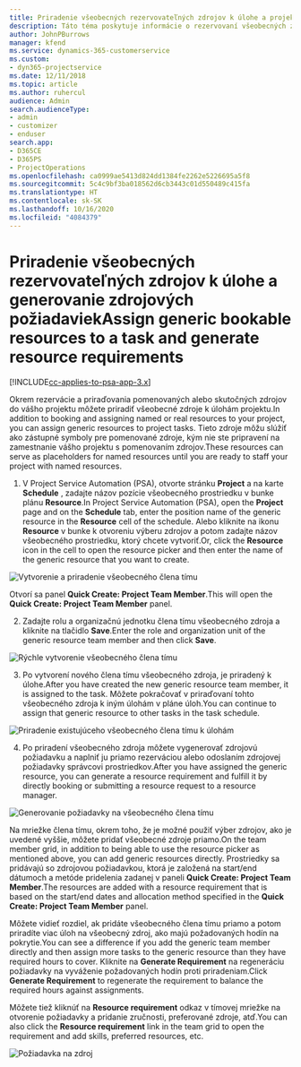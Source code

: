 ```yaml
---
title: Priradenie všeobecných rezervovateľných zdrojov k úlohe a projektovému tímu
description: Táto téma poskytuje informácie o rezervovaní všeobecných zdrojoch pre úlohy a projektové tímy.
author: JohnPBurrows
manager: kfend
ms.service: dynamics-365-customerservice
ms.custom:
- dyn365-projectservice
ms.date: 12/11/2018
ms.topic: article
ms.author: ruhercul
audience: Admin
search.audienceType:
- admin
- customizer
- enduser
search.app:
- D365CE
- D365PS
- ProjectOperations
ms.openlocfilehash: ca0999ae5413d824dd1384fe2262e5226695a5f8
ms.sourcegitcommit: 5c4c9bf3ba018562d6cb3443c01d550489c415fa
ms.translationtype: HT
ms.contentlocale: sk-SK
ms.lasthandoff: 10/16/2020
ms.locfileid: "4084379"
---
```

# <a name="assign-generic-bookable-resources-to-a-task-and-generate-resource-requirements"></a><span data-ttu-id="af66c-103">Priradenie všeobecných rezervovateľných zdrojov k úlohe a generovanie zdrojových požiadaviek</span><span class="sxs-lookup"><span data-stu-id="af66c-103">Assign generic bookable resources to a task and generate resource requirements</span></span> 

[!INCLUDE[cc-applies-to-psa-app-3.x](../includes/cc-applies-to-psa-app-3x.md)]

<span data-ttu-id="af66c-104">Okrem rezervácie a priraďovania pomenovaných alebo skutočných zdrojov do vášho projektu môžete priradiť všeobecné zdroje k úlohám projektu.</span><span class="sxs-lookup"><span data-stu-id="af66c-104">In addition to booking and assigning named or real resources to your project, you can assign generic resources to project tasks.</span></span> <span data-ttu-id="af66c-105">Tieto zdroje môžu slúžiť ako zástupné symboly pre pomenované zdroje, kým nie ste pripravení na zamestnanie vášho projektu s pomenovaním zdrojov.</span><span class="sxs-lookup"><span data-stu-id="af66c-105">These resources can serve as placeholders for named resources until you are ready to staff your project with named resources.</span></span> 

1. <span data-ttu-id="af66c-106">V Project Service Automation (PSA), otvorte stránku **Project** a na karte **Schedule** , zadajte názov pozície všeobecného prostriedku v bunke plánu **Resource**.</span><span class="sxs-lookup"><span data-stu-id="af66c-106">In Project Service Automation (PSA), open the **Project** page and on the **Schedule** tab, enter the position name of the generic resource in the **Resource** cell of the schedule.</span></span> <span data-ttu-id="af66c-107">Alebo kliknite na ikonu **Resource** v bunke k otvoreniu výberu zdrojov a potom zadajte názov všeobecného prostriedku, ktorý chcete vytvoriť.</span><span class="sxs-lookup"><span data-stu-id="af66c-107">Or, click the **Resource** icon in the cell to open the resource picker and then enter the name of the generic resource that you want to create.</span></span>

![Vytvorenie a priradenie všeobecného člena tímu](media/RM-how-to-9.png)

<span data-ttu-id="af66c-109">Otvorí sa panel **Quick Create: Project Team Member**.</span><span class="sxs-lookup"><span data-stu-id="af66c-109">This will open the **Quick Create: Project Team Member** panel.</span></span> 

2. <span data-ttu-id="af66c-110">Zadajte rolu a organizačnú jednotku člena tímu všeobecného zdroja a kliknite na tlačidlo **Save**.</span><span class="sxs-lookup"><span data-stu-id="af66c-110">Enter the role and organization unit of the generic resource team member and then click **Save**.</span></span>

![Rýchle vytvorenie všeobecného člena tímu](media/RM-how-to-10.png)

3. <span data-ttu-id="af66c-112">Po vytvorení nového člena tímu všeobecného zdroja, je priradený k úlohe.</span><span class="sxs-lookup"><span data-stu-id="af66c-112">After you have created the new generic resource team member, it is assigned to the task.</span></span> <span data-ttu-id="af66c-113">Môžete pokračovať v priraďovaní tohto všeobecného zdroja k iným úlohám v pláne úloh.</span><span class="sxs-lookup"><span data-stu-id="af66c-113">You can continue to assign that generic resource to other tasks in the task schedule.</span></span>

![Priradenie existujúceho všeobecného člena tímu k úlohám](media/RM-how-to-11.png)

4. <span data-ttu-id="af66c-115">Po priradení všeobecného zdroja môžete vygenerovať zdrojovú požiadavku a naplniť ju priamo rezerváciou alebo odoslaním zdrojovej požiadavky správcovi prostriedkov.</span><span class="sxs-lookup"><span data-stu-id="af66c-115">After you have assigned the generic resource, you can generate a resource requirement and fulfill it by directly booking or submitting a resource request to a resource manager.</span></span>

![Generovanie požiadavky na všeobecného člena tímu](media/RM-how-to-12.png)

<span data-ttu-id="af66c-117">Na mriežke člena tímu, okrem toho, že je možné použiť výber zdrojov, ako je uvedené vyššie, môžete pridať všeobecné zdroje priamo.</span><span class="sxs-lookup"><span data-stu-id="af66c-117">On the team member grid, in addition to being able to use the resource picker as mentioned above, you can add generic resources directly.</span></span> <span data-ttu-id="af66c-118">Prostriedky sa pridávajú so zdrojovou požiadavkou, ktorá je založená na start/end dátumoch a metóde pridelenia zadanej v paneli **Quick Create: Project Team Member**.</span><span class="sxs-lookup"><span data-stu-id="af66c-118">The resources are added with a resource requirement that is based on the start/end dates and allocation method specified in the **Quick Create: Project Team Member** panel.</span></span>

<span data-ttu-id="af66c-119">Môžete vidieť rozdiel, ak pridáte všeobecného člena tímu priamo a potom priradíte viac úloh na všeobecný zdroj, ako majú požadovaných hodín na pokrytie.</span><span class="sxs-lookup"><span data-stu-id="af66c-119">You can see a difference if you add the generic team member directly and then assign more tasks to the generic resource than they have required hours to cover.</span></span> <span data-ttu-id="af66c-120">Kliknite na **Generate Requirement** na regeneráciu požiadavky na vyváženie požadovaných hodín proti priradeniam.</span><span class="sxs-lookup"><span data-stu-id="af66c-120">Click **Generate Requirement** to regenerate the requirement to balance the required hours against assignments.</span></span>

<span data-ttu-id="af66c-121">Môžete tiež kliknúť na **Resource requirement** odkaz v tímovej mriežke na otvorenie požiadavky a pridanie zručnosti, preferované zdroje, atď.</span><span class="sxs-lookup"><span data-stu-id="af66c-121">You can also click the **Resource requirement** link in the team grid to open the requirement and add skills, preferred resources, etc.</span></span>

![Požiadavka na zdroj](media/RM-how-to-13.png)


